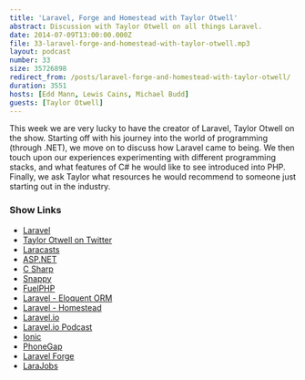 ```yaml
---
title: 'Laravel, Forge and Homestead with Taylor Otwell'
abstract: Discussion with Taylor Otwell on all things Laravel.
date: 2014-07-09T13:00:00.000Z
file: 33-laravel-forge-and-homestead-with-taylor-otwell.mp3
layout: podcast
number: 33
size: 35726898
redirect_from: /posts/laravel-forge-and-homestead-with-taylor-otwell/
duration: 3551
hosts: [Edd Mann, Lewis Cains, Michael Budd]
guests: [Taylor Otwell]
---
```


This week we are very lucky to have the creator of Laravel, Taylor Otwell on the show.
Starting off with his journey into the world of programming (through .NET), we move on to discuss how Laravel came to being.
We then touch upon our experiences experimenting with different programming stacks, and what features of C# he would like to see introduced into PHP.
Finally, we ask Taylor what resources he would recommend to someone just starting out in the industry.

### Show Links

- [Laravel](http://laravel.com/)
- [Taylor Otwell on Twitter](https://twitter.com/taylorotwell)
- [Laracasts](https://laracasts.com/)
- [ASP.NET](http://www.asp.net/)
- [C Sharp](http://en.wikipedia.org/wiki/C_Sharp_(programming_language))
- [Snappy](http://besnappy.com/)
- [FuelPHP](http://fuelphp.com/)
- [Laravel - Eloquent ORM](http://laravel.com/docs/eloquent)
- [Laravel - Homestead](http://laravel.com/docs/homestead)
- [Laravel.io](http://laravel.io/forum)
- [Laravel.io Podcast](http://www.buzzsprout.com/11908)
- [Ionic](http://ionicframework.com/)
- [PhoneGap](http://phonegap.com/)
- [Laravel Forge](https://forge.laravel.com/)
- [LaraJobs](http://larajobs.com/)
